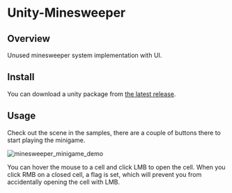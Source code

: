 # Unity-Minesweeper

## Overview
Unused minesweeper system implementation with UI.

## Install
You can download a unity package from [the latest release](../../releases).

## Usage
Check out the scene in the samples, there are a couple of buttons there to start playing the minigame. 

![minesweeper_minigame_demo](https://github.com/user-attachments/assets/7b62c9c5-c9a8-4266-bce5-7b5727da9f44)

You can hover the mouse to a cell and click LMB to open the cell. When you click RMB on a closed cell, a flag is set, which will prevent you from accidentally opening the cell with LMB.
